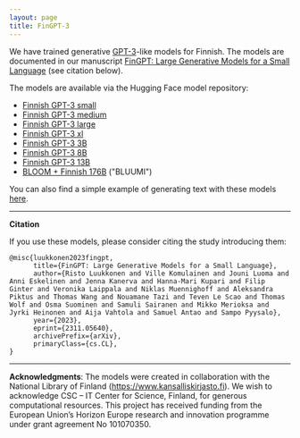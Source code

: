 ```yaml
---
layout: page
title: FinGPT-3
---
```


We have trained generative [GPT-3](https://en.wikipedia.org/wiki/GPT-3)-like models for Finnish. The models are documented in our manuscript [FinGPT: Large Generative Models for a Small Language](https://arxiv.org/abs/2311.05640) (see citation below).

The models are available via the Hugging Face model repository:

* [Finnish GPT-3 small](https://huggingface.co/TurkuNLP/gpt3-finnish-small)
* [Finnish GPT-3 medium](https://huggingface.co/TurkuNLP/gpt3-finnish-medium)
* [Finnish GPT-3 large](https://huggingface.co/TurkuNLP/gpt3-finnish-large)
* [Finnish GPT-3 xl](https://huggingface.co/TurkuNLP/gpt3-finnish-xl)
* [Finnish GPT-3 3B](https://huggingface.co/TurkuNLP/gpt3-finnish-3B)
* [Finnish GPT-3 8B](https://huggingface.co/TurkuNLP/gpt3-finnish-8B)
* [Finnish GPT-3 13B](https://huggingface.co/TurkuNLP/gpt3-finnish-13B)
* [BLOOM + Finnish 176B](https://huggingface.co/TurkuNLP/bloom-finnish-176b) ("BLUUMI")

You can also find a simple example of generating text with these models
[here](https://github.com/TurkuNLP/finngen-tools/blob/main/text_generation_example.ipynb).

---

**Citation**

If you use these models, please consider citing the study introducing them:

```
@misc{luukkonen2023fingpt,
      title={FinGPT: Large Generative Models for a Small Language}, 
      author={Risto Luukkonen and Ville Komulainen and Jouni Luoma and Anni Eskelinen and Jenna Kanerva and Hanna-Mari Kupari and Filip Ginter and Veronika Laippala and Niklas Muennighoff and Aleksandra Piktus and Thomas Wang and Nouamane Tazi and Teven Le Scao and Thomas Wolf and Osma Suominen and Samuli Sairanen and Mikko Merioksa and Jyrki Heinonen and Aija Vahtola and Samuel Antao and Sampo Pyysalo},
      year={2023},
      eprint={2311.05640},
      archivePrefix={arXiv},
      primaryClass={cs.CL},
}
```

---

**Acknowledgments**: The models were created in collaboration with the National Library of Finland (<https://www.kansalliskirjasto.fi>). We wish to acknowledge CSC – IT Center for Science, Finland, for generous computational resources. This project has received funding from the European Union’s Horizon Europe research and innovation programme under grant agreement No 101070350.
